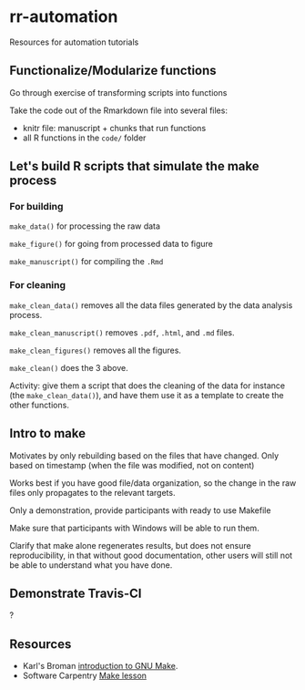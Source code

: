 rr-automation
=============

Resources for automation tutorials

## Functionalize/Modularize functions

Go through exercise of transforming scripts into functions

Take the code out of the Rmarkdown file into several files:
- knitr file: manuscript + chunks that run functions
- all R functions in the `code/` folder



## Let's build R scripts that simulate the make process

### For building

`make_data()` for processing the raw data

`make_figure()` for going from processed data to figure

`make_manuscript()` for compiling the `.Rmd`

### For cleaning

`make_clean_data()` removes all the data files generated by the data analysis
process.

`make_clean_manuscript()` removes `.pdf`, `.html`,  and `.md` files.

`make_clean_figures()` removes all the figures.

`make_clean()` does the 3 above.

Activity: give them a script that does the cleaning of the data for instance
(the `make_clean_data()`), and have them use it as a template to create the
other functions.

## Intro to make

Motivates by only rebuilding based on the files that have changed. Only based on
timestamp (when the file was modified, not on content)

Works best if you have good file/data organization, so the change in the raw
files only propagates to the relevant targets.

Only a demonstration, provide participants with ready to use Makefile

Make sure that participants with Windows will be able to run them.

Clarify that make alone regenerates results, but does not ensure reproducibility, in that without good documentation, other users will still not be able to understand what you have done.

## Demonstrate Travis-CI

?



## Resources

- Karl's Broman [introduction to GNU Make](http://kbroman.org/minimal_make/).
- Software Carpentry [Make lesson](http://software-carpentry.org/v4/make/index.html)
